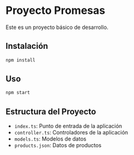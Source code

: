 # Proyecto Promesas

Este es un proyecto básico de desarrollo.

## Instalación

```bash
npm install
```

## Uso

```bash
npm start
```

## Estructura del Proyecto

- `index.ts`: Punto de entrada de la aplicación
- `controller.ts`: Controladores de la aplicación
- `models.ts`: Modelos de datos
- `products.json`: Datos de productos 
